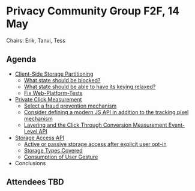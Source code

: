 # Privacy Community Group F2F, 14 May

Chairs: Erik, Tanvi, Tess

## Agenda

* [Client-Side Storage Partitioning](https://github.com/privacycg/storage-partitioning/)
    * [What state should be blocked?](https://github.com/privacycg/storage-partitioning/issues/8)
    * [What state should be able to have its keying relaxed?](https://github.com/privacycg/storage-partitioning/issues/7)
    * [Fix Web-Platform-Tests](https://github.com/privacycg/storage-partitioning/issues/2/)
* [Private Click Measurement](https://github.com/privacycg/private-click-measurement/)
    * [Select a fraud prevention mechanism](https://github.com/privacycg/private-click-measurement/issues/27)
    * [Consider defining a modern JS API in addition to the tracking pixel mechanism](https://github.com/privacycg/private-click-measurement/issues/31)
    * [Layering and the Click Through Conversion Measurement Event-Level API](https://github.com/privacycg/private-click-measurement/labels/layering)
* [Storage Access API](https://github.com/privacycg/storage-access/)
    * [Active or passive storage access after explicit user opt-in](https://github.com/privacycg/storage-access/issues/2)
    * [Storage Types Covered](https://github.com/privacycg/storage-access/issues/4)
    * [Consumption of User Gesture](https://github.com/privacycg/storage-access/issues/25)
* Conclusions

## Attendees TBD
